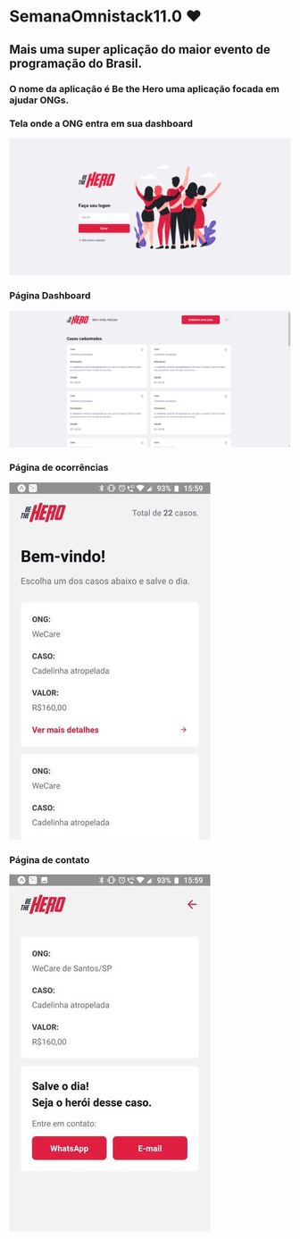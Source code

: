 # SemanaOmnistack11.0 ❤️

## Mais uma super aplicação do maior evento de programação do Brasil.

### O nome da aplicação é Be the Hero uma aplicação focada em ajudar ONGs.

### Tela onde a ONG entra em sua dashboard
![web](https://github.com/juliop3p/SemanaOmnistack11.0/blob/master/readmeImages/LogoWebScreen.PNG)

### Página Dashboard
![web](https://github.com/juliop3p/SemanaOmnistack11.0/blob/master/readmeImages/DashboardWebScreen.PNG)

### Página de ocorrências
![web](https://github.com/juliop3p/SemanaOmnistack11.0/blob/master/readmeImages/ListIncidentsAppScreen.jpeg)

### Página de contato
![web](https://github.com/juliop3p/SemanaOmnistack11.0/blob/master/readmeImages/IncidentAppScreen.jpeg)
